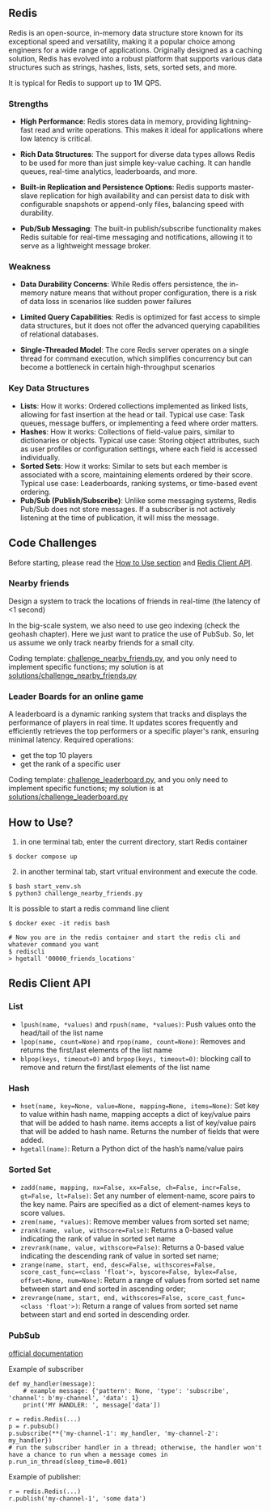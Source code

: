 
## Redis

Redis is an open-source, in-memory data structure store known for its exceptional speed and versatility, making it a popular choice among engineers for a wide range of applications. Originally designed as a caching solution, Redis has evolved into a robust platform that supports various data structures such as strings, hashes, lists, sets, sorted sets, and more.

It is typical for Redis to support up to 1M QPS.

### Strengths
- **High Performance**:
Redis stores data in memory, providing lightning-fast read and write operations. This makes it ideal for applications where low latency is critical.

- **Rich Data Structures**:
The support for diverse data types allows Redis to be used for more than just simple key-value caching. It can handle queues, real-time analytics, leaderboards, and more.

- **Built-in Replication and Persistence Options**:
Redis supports master-slave replication for high availability and can persist data to disk with configurable snapshots or append-only files, balancing speed with durability.

- **Pub/Sub Messaging**:
The built-in publish/subscribe functionality makes Redis suitable for real-time messaging and notifications, allowing it to serve as a lightweight message broker.

### Weakness
- **Data Durability Concerns**:
While Redis offers persistence, the in-memory nature means that without proper configuration, there is a risk of data loss in scenarios like sudden power failures

- **Limited Query Capabilities**:
Redis is optimized for fast access to simple data structures, but it does not offer the advanced querying capabilities of relational databases.

- **Single-Threaded Model**:
The core Redis server operates on a single thread for command execution, which simplifies concurrency but can become a bottleneck in certain high-throughput scenarios

### Key Data Structures
- **Lists**:
How it works: Ordered collections implemented as linked lists, allowing for fast insertion at the head or tail.
Typical use case: Task queues, message buffers, or implementing a feed where order matters.
- **Hashes**:
How it works: Collections of field-value pairs, similar to dictionaries or objects.
Typical use case: Storing object attributes, such as user profiles or configuration settings, where each field is accessed individually.
- **Sorted Sets**:
How it works: Similar to sets but each member is associated with a score, maintaining elements ordered by their score.
Typical use case: Leaderboards, ranking systems, or time-based event ordering.
- **Pub/Sub (Publish/Subscribe)**: Unlike some messaging systems, Redis Pub/Sub does not store messages. If a subscriber is not actively listening at the time of publication, it will miss the message. 

## Code Challenges
Before starting, please read the [How to Use section](#how-ti-use) and [Redis Client API](#redis-client-api).

### Nearby friends
Design a system to track the locations of friends in real-time (the latency of <1 second)

In the big-scale system, we also need to use geo indexing (check the geohash chapter). Here we just want to pratice the use of PubSub. So, let us assume we only track nearby friends for a small city.

Coding template: [challenge_nearby_friends.py](./challenge_nearby_friends.py), and you only need to implement specific functions; my solution is at [solutions/challenge_nearby_friends.py](./solutions/challenge_nearby_friends.py)
  
### Leader Boards for an online game
A leaderboard is a dynamic ranking system that tracks and displays the performance of players in real time. It updates scores frequently and efficiently retrieves the top performers or a specific player's rank, ensuring minimal latency. Required operations:
- get the top 10 players
- get the rank of a specific user

Coding template: [challenge_leaderboard.py](./challenge_leaderboard.py), and you only need to implement specific functions; my solution is at [solutions/challenge_leaderboard.py](./solutions/challenge_leaderboard.py)

## How to Use?

1. in one terminal tab, enter the current directory, start Redis container
```
$ docker compose up
```

2. in another terminal tab, start vritual environment and execute the code.
```
$ bash start_venv.sh
$ python3 challenge_nearby_friends.py
```

It is possible to start a redis command line client
```
$ docker exec -it redis bash

# Now you are in the redis container and start the redis cli and whatever command you want
$ rediscli
> hgetall '00000_friends_locations'
```

## Redis Client API

### List
- `lpush(name, *values)` and `rpush(name, *values)`: Push values onto the head/tail of the list name
- `lpop(name, count=None)` and `rpop(name, count=None)`: Removes and returns the first/last elements of the list name
- `blpop(keys, timeout=0)` and `brpop(keys, timeout=0)`: blocking call to remove and return the first/last elements of the list name

### Hash
- `hset(name, key=None, value=None, mapping=None, items=None)`: Set key to value within hash name, mapping accepts a dict of key/value pairs that will be added to hash name. items accepts a list of key/value pairs that will be added to hash name. Returns the number of fields that were added.
- `hgetall(name)`: Return a Python dict of the hash’s name/value pairs


### Sorted Set
- `zadd(name, mapping, nx=False, xx=False, ch=False, incr=False, gt=False, lt=False)`: Set any number of element-name, score pairs to the key name. Pairs are specified as a dict of element-names keys to score values.
- `zrem(name, *values)`: Remove member values from sorted set name;
- `zrank(name, value, withscore=False)`: Returns a 0-based value indicating the rank of value in sorted set name
- `zrevrank(name, value, withscore=False)`: Returns a 0-based value indicating the descending rank of value in sorted set name;
- `zrange(name, start, end, desc=False, withscores=False, score_cast_func=<class 'float'>, byscore=False, bylex=False, offset=None, num=None)`: Return a range of values from sorted set name between start and end sorted in ascending order;
- `zrevrange(name, start, end, withscores=False, score_cast_func=<class 'float'>)`: Return a range of values from sorted set name between start and end sorted in descending order.

### PubSub
[official documentation](https://redis-py.readthedocs.io/en/stable/advanced_features.html#publish-subscribe)

Example of subscriber
```
def my_handler(message):
    # example message: {'pattern': None, 'type': 'subscribe', 'channel': b'my-channel', 'data': 1}
    print('MY HANDLER: ', message['data'])

r = redis.Redis(...)
p = r.pubsub()
p.subscribe(**{'my-channel-1': my_handler, 'my-channel-2': my_handler})
# run the subscriber handler in a thread; otherwise, the handler won't have a chance to run when a message comes in
p.run_in_thread(sleep_time=0.001)
```

Example of publisher:
```
r = redis.Redis(...)
r.publish('my-channel-1', 'some data')
```
